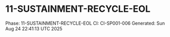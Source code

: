 # 11-SUSTAINMENT-RECYCLE-EOL
Phase: 11-SUSTAINMENT-RECYCLE-EOL
CI: CI-SP001-006
Generated: Sun Aug 24 22:41:13 UTC 2025
